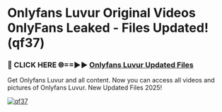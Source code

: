 # Onlyfans Luvur Original Videos 0nlyFans Leaked - Files Updated! (qf37)

<h3>🔴 CLICK HERE 🌐==►► <a href="https://tinyurl.com/ehrbuxhb" rel="nofollow">Onlyfans Luvur Updated Files</a></h3>

Get Onlyfans Luvur and all content. Now you can access all videos and pictures of Onlyfans Luvur. New Updated Files 2025!

[![qf37](https://i.imgur.com/lVYEuWS.gif)](https://tinyurl.com/ehrbuxhb)
